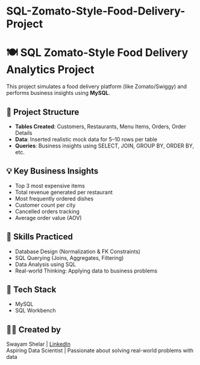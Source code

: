 # SQL-Zomato-Style-Food-Delivery-Project
# 🍽️ SQL Zomato-Style Food Delivery Analytics Project

This project simulates a food delivery platform (like Zomato/Swiggy) and performs business insights using **MySQL**.

## 📁 Project Structure
- **Tables Created**: Customers, Restaurants, Menu Items, Orders, Order Details
- **Data**: Inserted realistic mock data for 5–10 rows per table
- **Queries**: Business insights using SELECT, JOIN, GROUP BY, ORDER BY, etc.

## 💡 Key Business Insights
- Top 3 most expensive items
- Total revenue generated per restaurant
- Most frequently ordered dishes
- Customer count per city
- Cancelled orders tracking
- Average order value (AOV)

## 🧠 Skills Practiced
- Database Design (Normalization & FK Constraints)
- SQL Querying (Joins, Aggregates, Filtering)
- Data Analysis using SQL
- Real-world Thinking: Applying data to business problems

## 🔧 Tech Stack
- MySQL
- SQL Workbench

## 🙋‍♂️ Created by
Swayam Shelar | [LinkedIn](https://www.linkedin.com/in/swayam-shelar-923268218)  
Aspiring Data Scientist | Passionate about solving real-world problems with data
